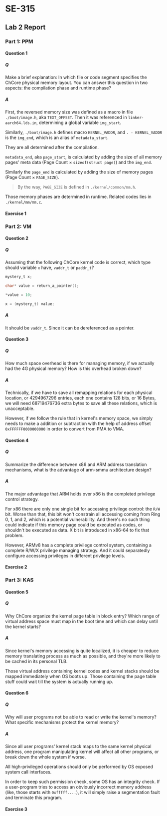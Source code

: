 # SE-315

## Lab 2 Report

### Part 1: PPM

#### Question 1

##### Q

Make a brief explanation: In which file or code segment specifies the ChCore physical memory layout. You can answer this question in two aspects: the compilation phase and runtime phase?

##### A

First, the reversed memory size was defined as a macro in file `./boot/image.h`, aka `TEXT_OFFSET`.
Then it was referenced in `linker-aarch64.lds.in`, determining a global variable `img_start`.

Similarly, `./boot/image.h` defines macro `KERNEL_VADDR`, and `. - KERNEL_VADDR` is the `img_end`, which is an alias of `metadata_start`.

They are all determined after the compilation.

`metadata_end`, aka `page_start`, is calculated by adding the size of all memory pages' meta data (Page Count $\times$ `sizeof(struct page)`) and the `img_end`.

Similarly the `page_end` is calculated by adding the size of memory pages (Page Count $\times$ `PAGE_SIZE`).

> By the way, `PAGE_SIZE` is defined in `./kernel/common/mm.h`.

Those memory phases are determined in runtime. Related codes lies in `./kernel/mm/mm.c`.

#### Exercise 1

### Part 2: VM

#### Question 2

##### Q

Assuming that the following ChCore kernel code is correct, which type should variable `x` have, `vaddr_t` or `paddr_t`?

```c
mystery_t x;

char* value = return_a_pointer();

*value = 10;

x = (mystery_t) value;
```

##### A

It should be `vaddr_t`. Since it can be dereferenced as a pointer.

#### Question 3

##### Q

How much space overhead is there for managing memory, if we actually had the 4G physical memory? How is this overhead broken down?

##### A

Technically, if we have to save all remapping relations for each physical location, or 4294967296 entries, each one contains 128 bits, or 16 Bytes, we will need 68719476736 extra bytes to save all these relations, which is unacceptable.

However, if we follow the rule that in kernel's memory space, we simply needs to make a addition or subtraction with the help of address offset `0xFFFFFF0000000000` in order to convert from PMA to VMA.

#### Question 4

##### Q

Summarize the difference between x86 and ARM address translation mechanisms, what is the advantage of arm-smmu architecture design?

##### A

The major advantage that ARM holds over x86 is the completed privilege control strategy.

For x86 there are only one single bit for accessing privilege control: the `R/W` bit. Worse than that, this bit won't constrain all accessing coming from Ring 0, 1, and 2, which is a potential vulnerability. And there's no such thing could indicate if this memory page could be executed as codes, or shouldn't be executed as data. X bit is introduced in x86-64 to fix that problem.

However, ARMv8 has a complete privilege control system, containing a complete R/W/X privilege managing strategy. And it could separatedly configure accessing privileges in different privilege levels.

#### Exercise 2

### Part 3: KAS

#### Question 5

##### Q

Why ChCore organize the kernel page table in block entry? Which range of virtual address space must map in the boot time and which can delay until the kernel starts?

##### A

Since kernel's memory accessing is quite localized, it is cheaper to reduce memory translating process as much as possible, and they're more likely to be cached in its personal TLB.

Those virtual address containing kernel codes and kernel stacks should be mapped immediately when OS boots up. Those containing the page table stuff could wait till the system is actually running up.

#### Question 6

##### Q

Why will user programs not be able to read or write the kernel's memory? What specific mechanisms protect the kernel memory?

##### A

Since all user programs' kernel stack maps to the same kernel physical address, one program manipulating kernel will affect all other programs, or break down the whole system if worse.

All high-privileged operations should only be performed by OS exposed system call interfaces.

In order to keep such permission check, some OS has an integrity check. If a user-program tries to access an obviously incorrect memory address (like, those starts with `0xfffff....`), it will simply raise a segmentation fault and terminate this program.


#### Exercise 3

